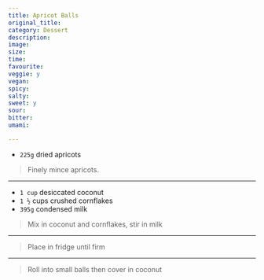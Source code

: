 ```yaml
---
title: Apricot Balls
original_title:
category: Dessert
description:
image:
size:
time:
favourite:
veggie: y
vegan:
spicy:
salty:
sweet: y
sour:
bitter:
umami:

---
```


* `225g` dried apricots

>Finely mince apricots.

---

* `1 cup` desiccated coconut
* `1 ½` cups crushed cornflakes
* `395g` condensed milk

>Mix in coconut and cornflakes, stir in milk

---

>Place in fridge until firm

---

>Roll into small balls then cover in coconut
